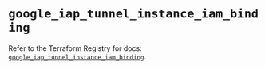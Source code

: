 # `google_iap_tunnel_instance_iam_binding`

Refer to the Terraform Registry for docs: [`google_iap_tunnel_instance_iam_binding`](https://registry.terraform.io/providers/hashicorp/google-beta/6.36.1/docs/resources/google_iap_tunnel_instance_iam_binding).
